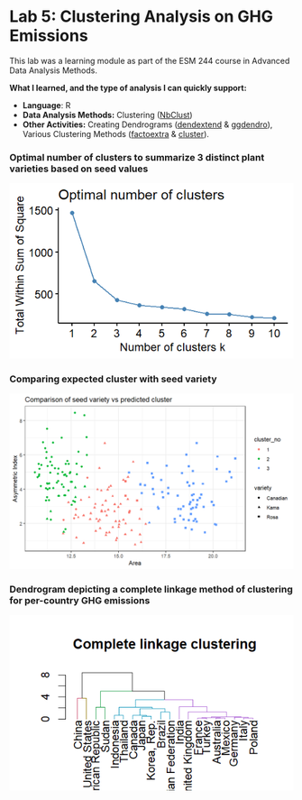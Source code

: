# Lab 5: Clustering Analysis on GHG Emissions

This lab was a learning module as part of the ESM 244 course in Advanced Data Analysis Methods.

**What I learned, and the type of analysis I can quickly support:**
- **Language**: R
- **Data Analysis Methods:** Clustering ([NbClust](https://cran.r-project.org/web/packages/NbClust/index.html))
- **Other Activities:** Creating Dendrograms ([dendextend](https://cran.r-project.org/web/packages/dendextend/index.html) & [ggdendro](https://cran.r-project.org/web/packages/ggdendro/index.html)), Various Clustering Methods ([factoextra](https://cran.r-project.org/web/packages/factoextra/index.html) & [cluster](https://cran.r-project.org/web/packages/cluster/index.html)).

### Optimal number of clusters to summarize 3 distinct plant varieties based on seed values
![Optimal number of clusters to summarize 3 distinct plant varieties based on seed values](optimal.png)

### Comparing expected cluster with seed variety
![Comparing expected cluster with seed variety](comparison.png)

### Dendrogram depicting a complete linkage method of clustering for per-country GHG emissions
![Dendrogram depicting a complete linkage method of clustering for per-country GHG emissions](complete.png)
